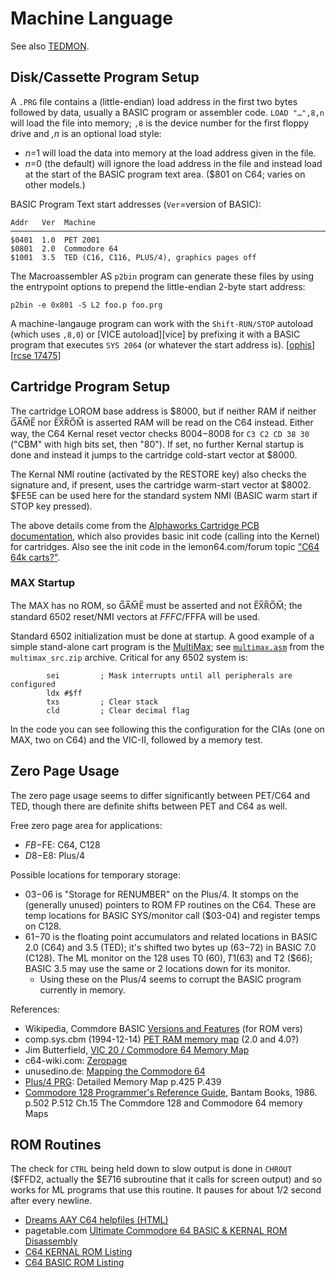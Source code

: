 Machine Language
================

See also [TEDMON](./tedmon.md).


Disk/Cassette Program Setup
---------------------------

A `.PRG` file contains a (little-endian) load address in the first two
bytes followed by data, usually a BASIC program or assembler code. `LOAD
"…",8,n` will load the file into memory; `,8` is the device number for the
first floppy drive and _,n_ is an optional load style:
- _n_=1 will load the data into memory at the load address given in the
  file.
- _n_=0 (the default) will ignore the load address in the file and instead
  load at the start of the BASIC program text area. ($801 on C64; varies on
  other models.)

BASIC Program Text start addresses (`Ver`=version of BASIC):

    Addr   Ver  Machine
    ───────────────────────────────────────────────────────────────────────────
    $0401  1.0  PET 2001
    $0801  2.0  Commodore 64
    $1001  3.5  TED (C16, C116, PLUS/4), graphics pages off

The Macroassembler AS `p2bin` program can generate these files by using the
entrypoint options to prepend the little-endian 2-byte start address:

    p2bin -e 0x801 -S L2 foo.p foo.prg

A machine-langauge program can work with the `Shift-RUN/STOP` autoload
(which uses `,8,0`) or [VICE autoload][vice] by prefixing it with a BASIC
program that executes `SYS 2064` (or whatever the start address is).
[[ophis]] [[rcse 17475]]


Cartridge Program Setup
-----------------------

The cartridge LOROM base address is $8000, but if neither RAM if
neither G̅A̅M̅E̅ nor E̅X̅R̅O̅M̅ is asserted RAM will be read on the C64
instead. Either way, the C64 Kernal reset vector checks $8004-$8008
for `C3 C2 CD 38 30` ("CBM" with high bits set, then "80"). If set, no
further Kernal startup is done and instead it jumps to the cartridge
cold-start vector at $8000.

The Kernal NMI routine (activated by the RESTORE key) also checks the
signature and, if present, uses the cartridge warm-start vector at
$8002. $FE5E can be used here for the standard system NMI (BASIC warm
start if STOP key pressed).

The above details come from the [Alphaworks Cartridge PCB
documentation][alphacart], which also provides basic init code
(calling into the Kernel) for cartridges. Also see the init code
in the lemon64.com/forum topic ["C64 64k carts?"][lemon-64kcart].

### MAX Startup

The MAX has no ROM, so G̅A̅M̅E̅ must be asserted and not E̅X̅R̅O̅M̅; the
standard 6502 reset/NMI vectors at $FFFC/$FFFA will be used.

Standard 6502 initialization must be done at startup. A good example
of a simple stand-alone cart program is the [MultiMax]; see
[`multimax.asm`](multimax.asm) from the `multimax_src.zip` archive.
Critical for any 6502 system is:

            sei         ; Mask interrupts until all peripherals are configured
            ldx #$ff
            txs         ; Clear stack
            cld         ; Clear decimal flag

In the code you can see following this the configuration for the CIAs
(one on MAX, two on C64) and the VIC-II, followed by a memory test.


Zero Page Usage
---------------

The zero page usage seems to differ significantly between PET/C64 and TED,
though there are definite shifts between PET and C64 as well.

Free zero page area for applications:
- $FB-$FE: C64, C128
- $D8-$E8: Plus/4

Possible locations for temporary storage:
- $03-$06 is "Storage for RENUMBER" on the Plus/4. It stomps on the
  (generally unused) pointers to ROM FP routines on the C64. These are temp
  locations for BASIC SYS/monitor call ($03-04) and register temps on C128.
- $61-$70 is the floating point accumulators and related locations in BASIC
  2.0 (C64) and 3.5 (TED); it's shifted two bytes up ($63-$72) in BASIC 7.0
  (C128). The ML monitor on the 128 uses T0 ($60), T1 ($63) and T2 ($66);
  BASIC 3.5 may use the same or 2 locations down for its monitor.
  - Using these on the Plus/4 seems to corrupt the BASIC program currently
    in memory.

References:
- Wikipedia, Commdore BASIC [Versions and Features][wpver] (for ROM vers)
- comp.sys.cbm (1994-12-14) [PET RAM memory map][c.s.c-pet-zp] (2.0 and 4.0?)
- Jim Butterfield, [VIC 20 / Commodore 64 Memory Map][butt]
- c64-wiki.com: [Zeropage][c64w-zp]
- unusedino.de: [Mapping the Commodore 64][mapping]
- [Plus/4 PRG][p4prg]: Detailed Memory Map p.425 P.439
- [Commodore 128 Programmer's Reference Guide][128prg], Bantam Books, 1986.
  p.502 P.512 Ch.15 The Commdore 128 and Commodore 64 memory Maps


ROM Routines
------------

The check for `CTRL` being held down to slow output is done in `CHROUT`
($FFD2, actually the $E716 subroutine that it calls for screen output) and
so works for ML programs that use this routine. It pauses for about 1/2
second after every newline.

- [Dreams AAY C64 helpfiles (HTML)][aay]
- pagetable.com [Ultimate Commodore 64 BASIC & KERNAL ROM Disassembly][ultdis]
- [C64 KERNAL ROM Listing][krnromma]
- [C64 BASIC ROM Listing][basromma]



<!-------------------------------------------------------------------->
[VICE autoload]: ./emulators.md#files-interfaces
[ophis]: https://michaelcmartin.github.io/Ophis/book/x72.html
[rcse 17475]: https://retrocomputing.stackexchange.com/q/17475/7208

[MultiMax]: http://www.multimax.co/download/
[alphacart]: http://swut.net/files/Alphaworks_8k_Cartridge.pdf
[lemon-64kcart]: https://www.lemon64.com/forum/viewtopic.php?t=67075

[128prg]: https://archive.org/details/C128_Programmers_Reference_Guide_1986_Bamtam_Books/page/502/mode/1up?view=theater
[butt]: https://www.commodore.ca/wp-content/uploads/2018/11/commodore_vic-20_c64_memory_map.pdf
[c.s.c-pet-zp]: http://dunfield.classiccmp.org/pet/petmem.txt
[c64w-zp]: https://www.c64-wiki.com/wiki/Zeropage
[mapping]: http://unusedino.de/ec64/technical/project64/mapping_c64.html
[p4prg]: https://archive.org/details/Programmers_Reference_Guide_for_the_Commodore_Plus_4_1986_Scott_Foresman_Co/page/n436/mode/1up?view=theater
[wpver]: https://en.wikipedia.org/wiki/Commodore_BASIC#Versions_and_features

[aay]: http://unusedino.de/ec64/technical/aay/c64/
[basromma]: http://unusedino.de/ec64/technical/aay/c64/basromma.htm
[krnromma]: http://unusedino.de/ec64/technical/aay/c64/krnromma.htm
[ultdis]: https://www.pagetable.com/c64disasm/
